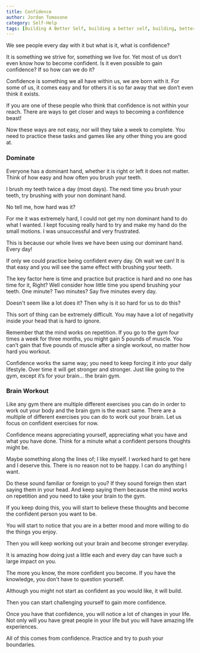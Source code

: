 ```yaml
---
title: Confidence
author: Jordan Tomasone
category: Self-Help
tags: [Building A Better Self, building a better self, building, better, self, self help, Confidence, how to be more confidence, how to build your confidence, confidence building, understanding confidence, tips and tricks, jordan, Jordan, Tomasone, tomasone, Jordan Tomasone, how to, Canada, Ontario, Days off with Jordan, life changing tips, blog, help with being more confident, blog posts about self help, how to become confident the right way]
---
```

We see people every day with it but what is it, what is confidence?

It is something we strive for, something we live for. Yet most of us don’t even know how to become confident. Is it even possible to gain confidence? If so how can we do it?

Confidence is something we all have within us, we are born with it. For some of us, it comes easy and for others it is so far away that we don’t even think it exists.

If you are one of these people who think that confidence is not within your reach. There are ways to get closer and ways to becoming a confidence beast!

Now these ways are not easy, nor will they take a week to complete. You need to practice these tasks and games like any other thing you are good at.

### Dominate

Everyone has a dominant hand, whether it is right or left it does not matter. Think of how easy and how often you brush your teeth.

I brush my teeth twice a day (most days). The next time you brush your teeth, try brushing with your non dominant hand.

No tell me, how hard was it?

For me it was extremely hard, I could not get my non dominant hand to do what I wanted. I kept focusing really hard to try and make my hand do the small motions. I was unsuccessful and very frustrated.

This is because our whole lives we have been using our dominant hand. Every day!

If only we could practice being confident every day. Oh wait we can! It is that easy and you will see the same effect with brushing your teeth. 

The key factor here is time and practice but practice is hard and no one has time for it, Right? Well consider how little time you spend brushing your teeth. One minute? Two minutes? Say five minutes every day.

Doesn't  seem like a lot does it? Then why is it so hard for us to do this?

This sort of thing can be extremely difficult. You may have a lot of negativity inside your head that is hard to ignore.

Remember that the mind works on repetition. If you go to the gym four times a week for three months, you might gain 5 pounds of muscle. You can’t gain that five pounds of muscle after a single workout, no matter how hard you workout.

Confidence works the same way; you need to keep forcing it into your daily lifestyle. Over time it will get stronger and stronger. Just like going to the gym, except it’s for your brain... the brain gym.

### Brain Workout

Like any gym there are multiple different exercises you can do in order to work out your body and the brain gym is the exact same. There are a multiple of different exercises you can do to work out your brain. Let us focus on confident exercises for now.

Confidence means appreciating yourself, appreciating what you have and what you have done. Think for a minute what a confident persons thoughts might be.

Maybe something along the lines of; I like myself. I worked hard to get here and I deserve this. There is no reason not to be happy. I can do anything I want.

Do these sound familiar or foreign to you? If they sound foreign then start saying them in your head. And keep saying them because the mind works on repetition and you need to take your brain to the gym.

If you keep doing this, you will start to believe these thoughts and become the confident person you want to be.

You will start to notice that you are in a better mood and more willing to do the things you enjoy.

Then you will keep working out your brain and become stronger everyday.

It is amazing how doing just a little each and every day can have such a large impact on you.

The more you know, the more confident you become. If you have the knowledge, you don't have to question yourself.

Although you might not start as confident as you would like, it will build.

Then you can start challenging yourself to gain more confidence.

Once you have that confidence, you will notice a lot of changes in your life. Not only will you have great people in your life but you will have amazing life experiences.

All of this comes from confidence. Practice and try to push your boundaries.
